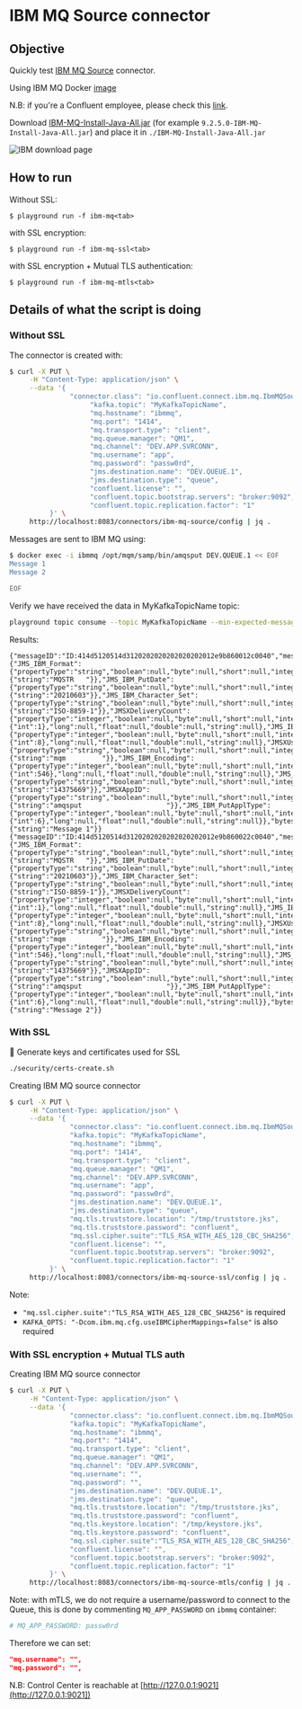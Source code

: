 # IBM MQ Source connector



## Objective

Quickly test [IBM MQ Source](https://docs.confluent.io/kafka-connect-ibmmq-source/current/overview.html) connector.

Using IBM MQ Docker [image](https://hub.docker.com/r/ibmcom/mq/)

N.B: if you're a Confluent employee, please check this [link](https://confluent.slack.com/archives/C0116NM415F/p1636391410032900).

Download [IBM-MQ-Install-Java-All.jar](https://ibm.biz/mq92javaclient) (for example `9.2.5.0-IBM-MQ-Install-Java-All.jar`) and place it in `./IBM-MQ-Install-Java-All.jar`

![IBM download page](Screenshot1.png)

## How to run

Without SSL:

```
$ playground run -f ibm-mq<tab>
```

with SSL encryption:

```
$ playground run -f ibm-mq-ssl<tab>
```

with SSL encryption + Mutual TLS authentication:

```
$ playground run -f ibm-mq-mtls<tab>
```

## Details of what the script is doing

### Without SSL

The connector is created with:

```bash
$ curl -X PUT \
     -H "Content-Type: application/json" \
     --data '{
               "connector.class": "io.confluent.connect.ibm.mq.IbmMQSourceConnector",
                    "kafka.topic": "MyKafkaTopicName",
                    "mq.hostname": "ibmmq",
                    "mq.port": "1414",
                    "mq.transport.type": "client",
                    "mq.queue.manager": "QM1",
                    "mq.channel": "DEV.APP.SVRCONN",
                    "mq.username": "app",
                    "mq.password": "passw0rd",
                    "jms.destination.name": "DEV.QUEUE.1",
                    "jms.destination.type": "queue",
                    "confluent.license": "",
                    "confluent.topic.bootstrap.servers": "broker:9092",
                    "confluent.topic.replication.factor": "1"
          }' \
     http://localhost:8083/connectors/ibm-mq-source/config | jq .
```

Messages are sent to IBM MQ using:

```bash
$ docker exec -i ibmmq /opt/mqm/samp/bin/amqsput DEV.QUEUE.1 << EOF
Message 1
Message 2

EOF
```

Verify we have received the data in MyKafkaTopicName topic:

```bash
playground topic consume --topic MyKafkaTopicName --min-expected-messages 2 --timeout 60
```

Results:

```
{"messageID":"ID:414d5120514d3120202020202020202012e9b860012c0040","messageType":"text","timestamp":1622731076690,"deliveryMode":1,"correlationID":null,"replyTo":null,"destination":null,"redelivered":false,"type":null,"expiration":0,"priority":0,"properties":{"JMS_IBM_Format":{"propertyType":"string","boolean":null,"byte":null,"short":null,"integer":null,"long":null,"float":null,"double":null,"string":{"string":"MQSTR   "}},"JMS_IBM_PutDate":{"propertyType":"string","boolean":null,"byte":null,"short":null,"integer":null,"long":null,"float":null,"double":null,"string":{"string":"20210603"}},"JMS_IBM_Character_Set":{"propertyType":"string","boolean":null,"byte":null,"short":null,"integer":null,"long":null,"float":null,"double":null,"string":{"string":"ISO-8859-1"}},"JMSXDeliveryCount":{"propertyType":"integer","boolean":null,"byte":null,"short":null,"integer":{"int":1},"long":null,"float":null,"double":null,"string":null},"JMS_IBM_MsgType":{"propertyType":"integer","boolean":null,"byte":null,"short":null,"integer":{"int":8},"long":null,"float":null,"double":null,"string":null},"JMSXUserID":{"propertyType":"string","boolean":null,"byte":null,"short":null,"integer":null,"long":null,"float":null,"double":null,"string":{"string":"mqm         "}},"JMS_IBM_Encoding":{"propertyType":"integer","boolean":null,"byte":null,"short":null,"integer":{"int":546},"long":null,"float":null,"double":null,"string":null},"JMS_IBM_PutTime":{"propertyType":"string","boolean":null,"byte":null,"short":null,"integer":null,"long":null,"float":null,"double":null,"string":{"string":"14375669"}},"JMSXAppID":{"propertyType":"string","boolean":null,"byte":null,"short":null,"integer":null,"long":null,"float":null,"double":null,"string":{"string":"amqsput                     "}},"JMS_IBM_PutApplType":{"propertyType":"integer","boolean":null,"byte":null,"short":null,"integer":{"int":6},"long":null,"float":null,"double":null,"string":null}},"bytes":null,"map":null,"text":{"string":"Message 1"}}
{"messageID":"ID:414d5120514d3120202020202020202012e9b860022c0040","messageType":"text","timestamp":1622731076690,"deliveryMode":1,"correlationID":null,"replyTo":null,"destination":null,"redelivered":false,"type":null,"expiration":0,"priority":0,"properties":{"JMS_IBM_Format":{"propertyType":"string","boolean":null,"byte":null,"short":null,"integer":null,"long":null,"float":null,"double":null,"string":{"string":"MQSTR   "}},"JMS_IBM_PutDate":{"propertyType":"string","boolean":null,"byte":null,"short":null,"integer":null,"long":null,"float":null,"double":null,"string":{"string":"20210603"}},"JMS_IBM_Character_Set":{"propertyType":"string","boolean":null,"byte":null,"short":null,"integer":null,"long":null,"float":null,"double":null,"string":{"string":"ISO-8859-1"}},"JMSXDeliveryCount":{"propertyType":"integer","boolean":null,"byte":null,"short":null,"integer":{"int":1},"long":null,"float":null,"double":null,"string":null},"JMS_IBM_MsgType":{"propertyType":"integer","boolean":null,"byte":null,"short":null,"integer":{"int":8},"long":null,"float":null,"double":null,"string":null},"JMSXUserID":{"propertyType":"string","boolean":null,"byte":null,"short":null,"integer":null,"long":null,"float":null,"double":null,"string":{"string":"mqm         "}},"JMS_IBM_Encoding":{"propertyType":"integer","boolean":null,"byte":null,"short":null,"integer":{"int":546},"long":null,"float":null,"double":null,"string":null},"JMS_IBM_PutTime":{"propertyType":"string","boolean":null,"byte":null,"short":null,"integer":null,"long":null,"float":null,"double":null,"string":{"string":"14375669"}},"JMSXAppID":{"propertyType":"string","boolean":null,"byte":null,"short":null,"integer":null,"long":null,"float":null,"double":null,"string":{"string":"amqsput                     "}},"JMS_IBM_PutApplType":{"propertyType":"integer","boolean":null,"byte":null,"short":null,"integer":{"int":6},"long":null,"float":null,"double":null,"string":null}},"bytes":null,"map":null,"text":{"string":"Message 2"}}
```

### With SSL

🔐 Generate keys and certificates used for SSL

```bash
./security/certs-create.sh
```

Creating IBM MQ source connector

```bash
$ curl -X PUT \
     -H "Content-Type: application/json" \
     --data '{
               "connector.class": "io.confluent.connect.ibm.mq.IbmMQSourceConnector",
               "kafka.topic": "MyKafkaTopicName",
               "mq.hostname": "ibmmq",
               "mq.port": "1414",
               "mq.transport.type": "client",
               "mq.queue.manager": "QM1",
               "mq.channel": "DEV.APP.SVRCONN",
               "mq.username": "app",
               "mq.password": "passw0rd",
               "jms.destination.name": "DEV.QUEUE.1",
               "jms.destination.type": "queue",
               "mq.tls.truststore.location": "/tmp/truststore.jks",
               "mq.tls.truststore.password": "confluent",
               "mq.ssl.cipher.suite":"TLS_RSA_WITH_AES_128_CBC_SHA256",
               "confluent.license": "",
               "confluent.topic.bootstrap.servers": "broker:9092",
               "confluent.topic.replication.factor": "1"
          }' \
     http://localhost:8083/connectors/ibm-mq-source-ssl/config | jq .
```

Note:

* `"mq.ssl.cipher.suite":"TLS_RSA_WITH_AES_128_CBC_SHA256"` is required
* `KAFKA_OPTS: "-Dcom.ibm.mq.cfg.useIBMCipherMappings=false"` is also required

### With SSL encryption + Mutual TLS auth

Creating IBM MQ source connector

```bash
$ curl -X PUT \
     -H "Content-Type: application/json" \
     --data '{
               "connector.class": "io.confluent.connect.ibm.mq.IbmMQSourceConnector",
               "kafka.topic": "MyKafkaTopicName",
               "mq.hostname": "ibmmq",
               "mq.port": "1414",
               "mq.transport.type": "client",
               "mq.queue.manager": "QM1",
               "mq.channel": "DEV.APP.SVRCONN",
               "mq.username": "",
               "mq.password": "",
               "jms.destination.name": "DEV.QUEUE.1",
               "jms.destination.type": "queue",
               "mq.tls.truststore.location": "/tmp/truststore.jks",
               "mq.tls.truststore.password": "confluent",
               "mq.tls.keystore.location": "/tmp/keystore.jks",
               "mq.tls.keystore.password": "confluent",
               "mq.ssl.cipher.suite":"TLS_RSA_WITH_AES_128_CBC_SHA256",
               "confluent.license": "",
               "confluent.topic.bootstrap.servers": "broker:9092",
               "confluent.topic.replication.factor": "1"
          }' \
     http://localhost:8083/connectors/ibm-mq-source-mtls/config | jq .
```

Note: with mTLS, we do not require a username/password to connect to the Queue, this is done by commenting `MQ_APP_PASSWORD` on `ibmmq` container:

```yml
# MQ_APP_PASSWORD: passw0rd
```

Therefore we can set:

```json
"mq.username": "",
"mq.password": "",
```

N.B: Control Center is reachable at [http://127.0.0.1:9021](http://127.0.0.1:9021])
